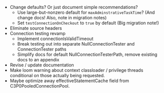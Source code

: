 * Change defaults? Or just document simple recommendations?
  - Use large-but-nonzero default for `maxAdminstrativeTaskTime`? (And change docs! Also, note in migration notes)
  - Set `testConnectionOnCheckout` to `true` by default (Big migration note!)
* Eliminate source headers
* Connection testing revamp
  - Implement connectionIsValidTimeout
  - Break testing out into separate NullConnectionTester and ConnectionTester paths
  - Simplify docs for default NullConnectionTesterPath, remove existing docs to an appendix
* Revise / update documentation
* Make loom warning about context classloader / privilege threads conditional on those actually being requested.
* Maybe optimize away effectiveStatementCache field from C3P0PooledConnectionPool.
